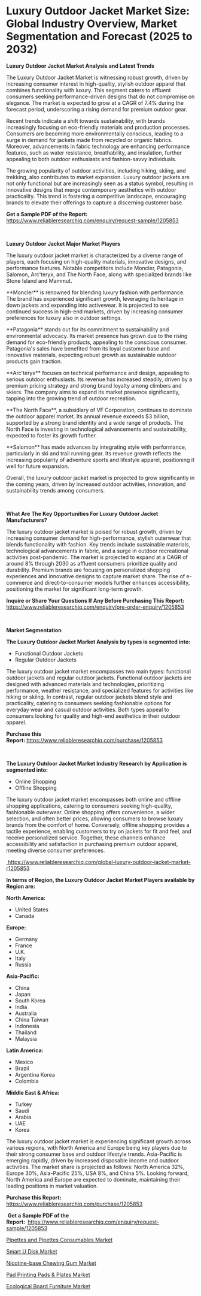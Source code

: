 <p><h1>Luxury Outdoor Jacket Market Size: Global Industry Overview, Market Segmentation and Forecast (2025 to 2032)</h1></p><p><strong>Luxury Outdoor Jacket Market Analysis and Latest Trends</strong></p>
<p><p>The Luxury Outdoor Jacket Market is witnessing robust growth, driven by increasing consumer interest in high-quality, stylish outdoor apparel that combines functionality with luxury. This segment caters to affluent consumers seeking performance-driven designs that do not compromise on elegance. The market is expected to grow at a CAGR of 7.4% during the forecast period, underscoring a rising demand for premium outdoor gear.</p><p>Recent trends indicate a shift towards sustainability, with brands increasingly focusing on eco-friendly materials and production processes. Consumers are becoming more environmentally conscious, leading to a surge in demand for jackets made from recycled or organic fabrics. Moreover, advancements in fabric technology are enhancing performance features, such as water resistance, breathability, and insulation, further appealing to both outdoor enthusiasts and fashion-savvy individuals.</p><p>The growing popularity of outdoor activities, including hiking, skiing, and trekking, also contributes to market expansion. Luxury outdoor jackets are not only functional but are increasingly seen as a status symbol, resulting in innovative designs that merge contemporary aesthetics with outdoor practicality. This trend is fostering a competitive landscape, encouraging brands to elevate their offerings to capture a discerning customer base.</p></p>
<p><strong>Get a Sample PDF of the Report:&nbsp;</strong> <a href="https://www.reliableresearchiq.com/enquiry/request-sample/1205853?utm_campaign=1906&utm_medium=2&utm_source=Github&utm_content=ia&utm_term=05042025&utm_id=luxury-outdoor-jacket">https://www.reliableresearchiq.com/enquiry/request-sample/1205853</a></p>
<p>&nbsp;</p>
<p><strong>Luxury Outdoor Jacket Major Market Players</strong></p>
<p><p>The luxury outdoor jacket market is characterized by a diverse range of players, each focusing on high-quality materials, innovative designs, and performance features. Notable competitors include Moncler, Patagonia, Salomon, Arc'teryx, and The North Face, along with specialized brands like Stone Island and Mammut.</p><p>**Moncler** is renowned for blending luxury fashion with performance. The brand has experienced significant growth, leveraging its heritage in down jackets and expanding into activewear. It is projected to see continued success in high-end markets, driven by increasing consumer preferences for luxury also in outdoor settings.</p><p>**Patagonia** stands out for its commitment to sustainability and environmental advocacy. Its market presence has grown due to the rising demand for eco-friendly products, appealing to the conscious consumer. Patagonia's sales have benefited from its loyal customer base and innovative materials, expecting robust growth as sustainable outdoor products gain traction.</p><p>**Arc'teryx** focuses on technical performance and design, appealing to serious outdoor enthusiasts. Its revenue has increased steadily, driven by a premium pricing strategy and strong brand loyalty among climbers and skiers. The company aims to expand its market presence significantly, tapping into the growing trend of outdoor recreation.</p><p>**The North Face**, a subsidiary of VF Corporation, continues to dominate the outdoor apparel market. Its annual revenue exceeds $3 billion, supported by a strong brand identity and a wide range of products. The North Face is investing in technological advancements and sustainability, expected to foster its growth further.</p><p>**Salomon** has made advances by integrating style with performance, particularly in ski and trail running gear. Its revenue growth reflects the increasing popularity of adventure sports and lifestyle apparel, positioning it well for future expansion.</p><p>Overall, the luxury outdoor jacket market is projected to grow significantly in the coming years, driven by increased outdoor activities, innovation, and sustainability trends among consumers.</p></p>
<p>&nbsp;</p>
<p><strong>What Are The Key Opportunities For Luxury Outdoor Jacket Manufacturers?</strong></p>
<p><p>The luxury outdoor jacket market is poised for robust growth, driven by increasing consumer demand for high-performance, stylish outerwear that blends functionality with fashion. Key trends include sustainable materials, technological advancements in fabric, and a surge in outdoor recreational activities post-pandemic. The market is projected to expand at a CAGR of around 8% through 2030 as affluent consumers prioritize quality and durability. Premium brands are focusing on personalized shopping experiences and innovative designs to capture market share. The rise of e-commerce and direct-to-consumer models further enhances accessibility, positioning the market for significant long-term growth.</p></p>
<p><strong>Inquire or Share Your Questions If Any Before Purchasing This Report:</strong> <a href="https://www.reliableresearchiq.com/enquiry/pre-order-enquiry/1205853?utm_campaign=1906&utm_medium=2&utm_source=Github&utm_content=ia&utm_term=05042025&utm_id=luxury-outdoor-jacket">https://www.reliableresearchiq.com/enquiry/pre-order-enquiry/1205853</a></p>
<p>&nbsp;</p>
<p><strong>Market Segmentation</strong></p>
<p><strong>The Luxury Outdoor Jacket Market Analysis by types is segmented into:</strong></p>
<p><ul><li>Functional Outdoor Jackets</li><li>Regular Outdoor Jackets</li></ul></p>
<p><p>The luxury outdoor jacket market encompasses two main types: functional outdoor jackets and regular outdoor jackets. Functional outdoor jackets are designed with advanced materials and technologies, prioritizing performance, weather resistance, and specialized features for activities like hiking or skiing. In contrast, regular outdoor jackets blend style and practicality, catering to consumers seeking fashionable options for everyday wear and casual outdoor activities. Both types appeal to consumers looking for quality and high-end aesthetics in their outdoor apparel.</p></p>
<p><strong>Purchase this Report:&nbsp;</strong><a href="https://www.reliableresearchiq.com/purchase/1205853?utm_campaign=1906&utm_medium=2&utm_source=Github&utm_content=ia&utm_term=05042025&utm_id=luxury-outdoor-jacket">https://www.reliableresearchiq.com/purchase/1205853</a></p>
<p>&nbsp;</p>
<p><strong>The Luxury Outdoor Jacket Market Industry Research by Application is segmented into:</strong></p>
<p><ul><li>Online Shopping</li><li>Offline Shopping</li></ul></p>
<p><p>The luxury outdoor jacket market encompasses both online and offline shopping applications, catering to consumers seeking high-quality, fashionable outerwear. Online shopping offers convenience, a wider selection, and often better prices, allowing consumers to browse luxury brands from the comfort of home. Conversely, offline shopping provides a tactile experience, enabling customers to try on jackets for fit and feel, and receive personalized service. Together, these channels enhance accessibility and satisfaction in purchasing premium outdoor apparel, meeting diverse consumer preferences.</p></p>
<p><a href="https://www.reliableresearchiq.com/global-luxury-outdoor-jacket-market-r1205853?utm_campaign=1906&utm_medium=2&utm_source=Github&utm_content=ia&utm_term=05042025&utm_id=luxury-outdoor-jacket">&nbsp;https://www.reliableresearchiq.com/global-luxury-outdoor-jacket-market-r1205853</a></p>
<p><strong>In terms of Region, the Luxury Outdoor Jacket Market Players available by Region are:</strong></p>
<p>
    <p> <strong> North America: </strong>
        <ul>
            <li>United States</li>
            <li>Canada</li>
        </ul>
        </p> 
    <p> <strong> Europe: </strong>
        <ul>
            <li>Germany</li>
            <li>France</li>
            <li>U.K.</li>
            <li>Italy</li>
            <li>Russia</li>
        </ul>
        </p> 
    <p> <strong> Asia-Pacific: </strong>
        <ul>
            <li>China</li>
            <li>Japan</li>
            <li>South Korea</li>
            <li>India</li>
            <li>Australia</li>
            <li>China Taiwan</li>
            <li>Indonesia</li>
            <li>Thailand</li>
            <li>Malaysia</li>
        </ul>
        </p> 
    <p> <strong> Latin America: </strong>
        <ul>
            <li>Mexico</li>
            <li>Brazil</li>
            <li>Argentina Korea</li>
            <li>Colombia</li>
        </ul>
        </p> 
    <p> <strong> Middle East & Africa: </strong>
        <ul>
            <li>Turkey</li>
            <li>Saudi</li>
            <li>Arabia</li>
            <li>UAE</li>
            <li>Korea</li>
        </ul>
    </p>
    </p>
<p><p>The luxury outdoor jacket market is experiencing significant growth across various regions, with North America and Europe being key players due to their strong consumer base and outdoor lifestyle trends. Asia-Pacific is emerging rapidly, driven by increased disposable income and outdoor activities. The market share is projected as follows: North America 32%, Europe 30%, Asia-Pacific 25%, USA 8%, and China 5%. Looking forward, North America and Europe are expected to dominate, maintaining their leading positions in market valuation.</p></p>
<p><strong>Purchase this Report: </strong><a href="https://www.reliableresearchiq.com/purchase/1205853?utm_campaign=1906&utm_medium=2&utm_source=Github&utm_content=ia&utm_term=05042025&utm_id=luxury-outdoor-jacket">https://www.reliableresearchiq.com/purchase/1205853</a></p>
<p>&nbsp;<strong>Get a Sample PDF of the Report:&nbsp;&nbsp;</strong><a href="https://www.reliableresearchiq.com/enquiry/request-sample/1205853?utm_campaign=1906&utm_medium=2&utm_source=Github&utm_content=ia&utm_term=05042025&utm_id=luxury-outdoor-jacket">https://www.reliableresearchiq.com/enquiry/request-sample/1205853</a></p>
<p><strong></strong></p>
<p><p><a href="https://github.com/Mayankdeswa/Market-Research-Report-List-1/blob/main/pipettes-and-pipettes-consumables-market.md?utm_campaign=1906&utm_medium=2&utm_source=Github&utm_content=ia&utm_term=05042025&utm_id=luxury-outdoor-jacket">Pipettes and Pipettes Consumables Market</a></p><p><a href="https://github.com/akramisabtu/Market-Research-Report-List-1/blob/main/smart-u-disk-market.md?utm_campaign=1906&utm_medium=2&utm_source=Github&utm_content=ia&utm_term=05042025&utm_id=luxury-outdoor-jacket">Smart U Disk Market</a></p><p><a href="https://github.com/izetajhazuga/Market-Research-Report-List-1/blob/main/nicotine-base-chewing-gum-market.md?utm_campaign=1906&utm_medium=2&utm_source=Github&utm_content=ia&utm_term=05042025&utm_id=luxury-outdoor-jacket">Nicotine-base Chewing Gum Market</a></p><p><a href="https://github.com/mafuzakirju/Market-Research-Report-List-1/blob/main/pad-printing-pads-plates-market.md?utm_campaign=1906&utm_medium=2&utm_source=Github&utm_content=ia&utm_term=05042025&utm_id=luxury-outdoor-jacket">Pad Printing Pads & Plates Market</a></p><p><a href="https://github.com/cherrivacius/Market-Research-Report-List-1/blob/main/ecological-board-furniture-market.md?utm_campaign=1906&utm_medium=2&utm_source=Github&utm_content=ia&utm_term=05042025&utm_id=luxury-outdoor-jacket">Ecological Board Furniture Market</a></p></p>